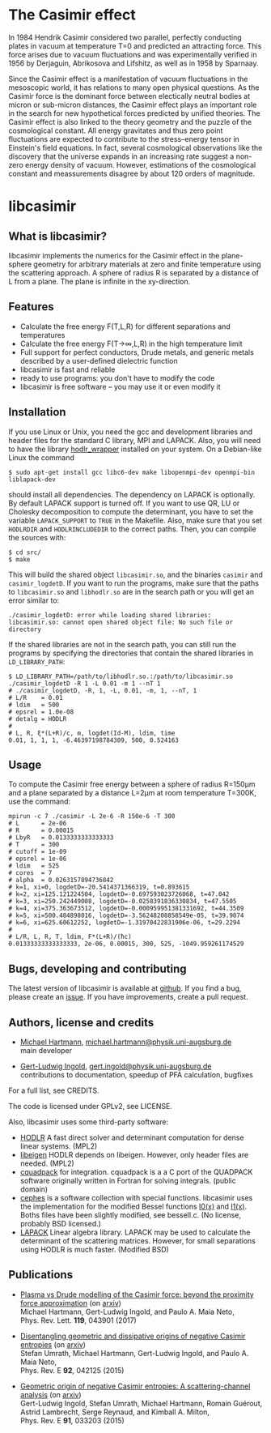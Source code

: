 The Casimir effect
==================

In 1984 Hendrik Casimir considered two parallel, perfectly conducting plates in
vacuum at temperature T=0 and predicted an attracting force. This force arises
due to vacuum fluctuations and was experimentally verified in 1956 by
Derjaguin, Abrikosova and Lifshitz, as well as in 1958 by Sparnaay.

Since the Casimir effect is a manifestation of vacuum fluctuations in the
mesoscopic world, it has relations to many open physical questions. As the
Casimir force is the dominant force between electically neutral bodies at
micron or sub-micron distances, the Casimir effect plays an important role in
the search for new hypothetical forces predicted by unified theories. The
Casimir effect is also linked to the theory geometry and the puzzle of the
cosmological constant. All energy gravitates and thus zero point fluctuations
are expected to contribute to the stress–energy tensor in Einstein's field
equations. In fact, several cosmological observations like the discovery that
the universe expands in an increasing rate suggest a non-zero energy density of
vacuum. However, estimations of the cosmological constant and meassurements
disagree by about 120 orders of magnitude.


libcasimir
==========

What is libcasimir?
-------------------
libcasimir implements the numerics for the Casimir effect in the plane-sphere
geometry for arbitrary materials at zero and finite temperature using the
scattering approach. A sphere of radius R is separated by a distance of L from
a plane. The plane is infinite in the xy-direction.

Features
--------
 - Calculate the free energy F(T,L,R) for different separations and temperatures
 - Calculate the free energy F(T→∞,L,R) in the high temperature limit
 - Full support for perfect conductors, Drude metals, and generic metals
   described by a user-defined dielectric function
 - libcasimir is fast and reliable
 - ready to use programs: you don't have to modify the code
 - libcasimir is free software – you may use it or even modify it

Installation
------------
If you use Linux or Unix, you need the gcc and development libraries and header
files for the standard C library, MPI and LAPACK. Also, you will need to have
the library [hodlr_wrapper](https://github.com/michael-hartmann/hodlr_wrapper)
installed on your system. On a Debian-like Linux the command
```
$ sudo apt-get install gcc libc6-dev make libopenmpi-dev openmpi-bin liblapack-dev
```
should install all dependencies. The dependency on LAPACK is optionally. By
default LAPACK support is turned off. If you want to use QR, LU or Cholesky
decomposition to compute the determinant, you have to set the variable
`LAPACK_SUPPORT` to `TRUE` in the Makefile. Also, make sure that you set
`HODLRDIR` and `HODLRINCLUDEDIR` to the correct paths. Then, you can compile
the sources with:
```
$ cd src/
$ make
```
This will build the shared object `libcasimir.so`, and the binaries
`casimir` and `casimir_logdetD`. If you want to run the programs,
make sure that the paths to `libcasimir.so` and `libhodlr.so` are
in the search path or you will get an error similar to:
```
./casimir_logdetD: error while loading shared libraries: libcasimir.so: cannot open shared object file: No such file or directory
```
If the shared libraries are not in the search path, you can still run the
programs by specifying the directories that contain the shared libraries in
`LD_LIBRARY_PATH`:
```
$ LD_LIBRARY_PATH=/path/to/libhodlr.so.:/path/to/libcasimir.so ./casimir_logdetD -R 1 -L 0.01 -m 1 --nT 1
# ./casimir_logdetD, -R, 1, -L, 0.01, -m, 1, --nT, 1
# L/R    = 0.01
# ldim   = 500
# epsrel = 1.0e-08
# detalg = HODLR
#
# L, R, ξ*(L+R)/c, m, logdet(Id-M), ldim, time
0.01, 1, 1, 1, -6.46397198784309, 500, 0.524163
```

Usage
-----
To compute the Casimir free energy between a sphere of radius R=150µm and a
plane separated by a distance L=2µm at room temperature T=300K, use the
command:
```
mpirun -c 7 ./casimir -L 2e-6 -R 150e-6 -T 300
# L      = 2e-06
# R      = 0.00015
# LbyR   = 0.0133333333333333
# T      = 300
# cutoff = 1e-09
# epsrel = 1e-06
# ldim   = 525
# cores  = 7
# alpha  = 0.0263157894736842
# k=1, xi=0, logdetD=-20.5414371366319, t=0.893615
# k=2, xi=125.121224504, logdetD=-0.697593023726068, t=47.042
# k=3, xi=250.242449008, logdetD=-0.0258391836330834, t=47.5505
# k=4, xi=375.363673512, logdetD=-0.000959951381331692, t=44.3509
# k=5, xi=500.484898016, logdetD=-3.56248208858549e-05, t=39.9074
# k=6, xi=625.60612252, logdetD=-1.31970422831906e-06, t=29.2294
#
# L/R, L, R, T, ldim, F*(L+R)/(ħc)
0.01333333333333333, 2e-06, 0.00015, 300, 525, -1049.959261174529
```

Bugs, developing and contributing
---------------------------------

The latest version of libcasimir is available at
[github](https://github.com/michael-hartmann/libcasimir-dev). If you find a bug, please
create an [issue](https://github.com/michael-hartmann/libcasimir-dev/issues). If you have
improvements, create a pull request.

Authors, license and credits
----------------------------

 * [Michael Hartmann](https://myweb.rz.uni-augsburg.de/~hartmmic/), michael.hartmann@physik.uni-augsburg.de  
   main developer

 * [Gert-Ludwig Ingold](http://www.physik.uni-augsburg.de/theo1/ingold/), gert.ingold@physik.uni-augsburg.de  
   contributions to documentation, speedup of PFA calculation, bugfixes

For a full list, see CREDITS.

The code is licensed under GPLv2, see LICENSE.

Also, libcasimir uses some third-party software:
 * [HODLR](https://github.com/sivaramambikasaran/HODLR) A fast direct solver
   and determinant computation for dense linear systems. (MPL2)
 * [libeigen](http://eigen.tuxfamily.org) HODLR depends on libeigen. However,
   only header files are needed. (MPL2)
 * [cquadpack](https://github.com/ESSS/cquadpack) for integration. cquadpack is
   a a C port of the QUADPACK software originally written in Fortran for
   solving integrals. (public domain)
 * [cephes](http://www.netlib.org/cephes/) is a software collection with
   special functions. libcasimir uses the implementation for the modified
   Bessel functions [I0(x)](http://www.netlib.org/cephes/doubldoc.html#i0) and
   [I1(x)](http://www.netlib.org/cephes/doubldoc.html#i1). Boths files have
   been slightly modified, see besselI.c. (No license, probably BSD licensed.)
 * [LAPACK](http://www.netlib.org/lapack/) Linear algebra library. LAPACK may
   be used to calculate the determinant of the scattering matrices. However,
   for small separations using HODLR is much faster. (Modified BSD)


Publications
------------

 * [Plasma vs Drude modelling of the Casimir force: beyond the proximity force approximation](https://doi.org/10.1103/PhysRevLett.119.043901) (on [arxiv](https://arxiv.org/abs/1705.04196))  
   Michael Hartmann, Gert-Ludwig Ingold, and Paulo A. Maia Neto,  
   Phys. Rev. Lett. **119**, 043901 (2017)

 * [Disentangling geometric and dissipative origins of negative Casimir entropies](https://dx.doi.org/10.1103/PhysRevE.92.042125) (on [arxiv](http://arxiv.org/abs/1507.05891))  
   Stefan Umrath, Michael Hartmann, Gert-Ludwig Ingold, and Paulo A. Maia Neto,  
   Phys. Rev. E **92**, 042125 (2015)

 * [Geometric origin of negative Casimir entropies: A scattering-channel analysis](https://dx.doi.org/10.1103/PhysRevE.91.033203) (on [arxiv](http://arxiv.org/abs/1411.1866))  
   Gert-Ludwig Ingold, Stefan Umrath, Michael Hartmann, Romain Guérout, Astrid Lambrecht, Serge Reynaud, and Kimball A. Milton,  
   Phys. Rev. E **91**, 033203 (2015)
